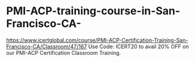 # PMI-ACP-training-course-in-San-Francisco-CA-
https://www.icertglobal.com/course/PMI-ACP-Certification-Training-San-Francisco-CA/Classroom/47/167  Use Code: ICERT20 to avail 20% OFF on our PMI-ACP Certification Classroom Training.
